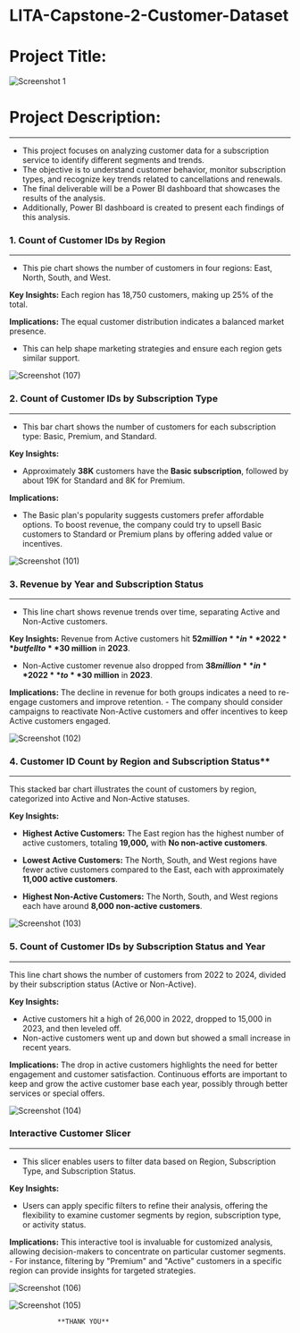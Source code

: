 # LITA-Capstone-2-Customer-Dataset

# Project Title:

![Screenshot 1](https://github.com/user-attachments/assets/ab20bc88-c6e6-480e-9399-b394c00d9e56)

# Project Description:
----
- This project focuses on analyzing customer data for a subscription service to identify different segments and trends. 
- The objective is to understand customer behavior, monitor subscription types, and recognize key trends related to cancellations and renewals. 
- The final deliverable will be a Power BI dashboard that showcases the results of the analysis.
- Additionally, Power BI dashboard is created to present each  findings of this analysis.

### 1. Count of Customer IDs by Region
----
- This pie chart shows the number of customers in four regions: East, North, South, and West.  

**Key Insights:** Each region has 18,750 customers, making up 25% of the total.  

**Implications:** The equal customer distribution indicates a balanced market presence. 
- This can help shape marketing strategies and ensure each region gets similar support.

![Screenshot (107)](https://github.com/user-attachments/assets/f7383965-d896-42c6-91cc-9b68327609bf)


### 2. Count of Customer IDs by Subscription Type 
----
- This bar chart shows the number of customers for each subscription type: Basic, Premium, and Standard.  

**Key Insights:**  
- Approximately **38K** customers have the **Basic subscription**, followed by about 19K for Standard and 8K for Premium.  

**Implications:**  
- The Basic plan's popularity suggests customers prefer affordable options. To boost revenue, the company could try to upsell Basic customers to Standard or Premium plans by offering added value or incentives.

![Screenshot (101)](https://github.com/user-attachments/assets/63c4e9f2-4184-4395-935b-b362f06f2fa1)


### 3. Revenue by Year and Subscription Status
----
- This line chart shows revenue trends over time, separating Active and Non-Active customers.  

**Key Insights:** Revenue from Active customers hit **$52 million** in **2022** but fell to **$30 million** in **2023**. 
- Non-Active customer revenue also dropped from **$38 million** in **2022** to **$30 million** in **2023**.  

**Implications:** The decline in revenue for both groups indicates a need to re-engage customers and improve retention. - The company should consider campaigns to reactivate Non-Active customers and offer incentives to keep Active customers engaged.

![Screenshot (102)](https://github.com/user-attachments/assets/eeeb62af-5af0-4c19-a8df-37a5ad720d8b)


### 4. Customer ID Count by Region and Subscription Status**
----
This stacked bar chart illustrates the count of customers by region, categorized into Active and Non-Active statuses.

**Key Insights:**
- **Highest Active Customers:** The East region has the highest number of active customers, totaling **19,000,** with **No non-active customers**.

- **Lowest Active Customers:** The North, South, and West regions have fewer active customers compared to the East, each with approximately **11,000 active customers**.

- **Highest Non-Active Customers:** The North, South, and West regions each have around **8,000 non-active customers**.

![Screenshot (103)](https://github.com/user-attachments/assets/eb292f3f-0aa5-4fe8-b429-5378e898598e)



### 5. Count of Customer IDs by Subscription Status and Year
----
This line chart shows the number of customers from 2022 to 2024, divided by their subscription status (Active or Non-Active).

**Key Insights:** 
- Active customers hit a high of 26,000 in 2022, dropped to 15,000 in 2023, and then leveled off.
- Non-active customers went up and down but showed a small increase in recent years.

**Implications:** The drop in active customers highlights the need for better engagement and customer satisfaction. Continuous efforts are important to keep and grow the active customer base each year, possibly through better services or special offers.

![Screenshot (104)](https://github.com/user-attachments/assets/335c3279-fa90-4c47-98d0-7220dd289a6b)



### Interactive Customer Slicer
---
- This slicer enables users to filter data based on Region, Subscription Type, and Subscription Status.

**Key Insights:**
- Users can apply specific filters to refine their analysis, offering the flexibility to examine customer segments by region, subscription type, or activity status.

**Implications:** This interactive tool is invaluable for customized analysis, allowing decision-makers to concentrate on particular customer segments. - For instance, filtering by "Premium" and "Active" customers in a specific region can provide insights for targeted strategies.


![Screenshot (106)](https://github.com/user-attachments/assets/c34941d7-5769-4ce7-a8c2-546c6c409cf0)


![Screenshot (105)](https://github.com/user-attachments/assets/77816c69-ff8a-4b25-819b-660ac9882b58)



                **THANK YOU**









